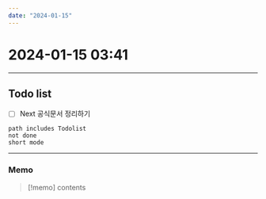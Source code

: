 ```yaml
---
date: "2024-01-15"
---
```

# 2024-01-15 03:41
---
## Todo list
- [ ] Next 공식문서 정리하기

```tasks
path includes Todolist
not done
short mode
```
---
### Memo
> [!memo]
> contents
